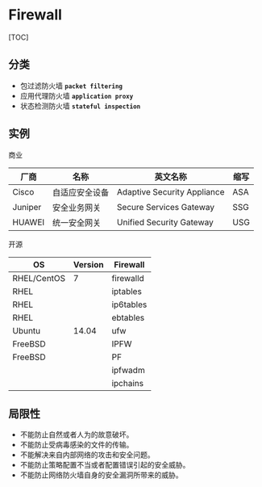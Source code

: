 # Firewall

[TOC]

## 分类

* 包过滤防火墙 **`packet filtering`**
* 应用代理防火墙 **`application proxy`**
* 状态检测防火墙 **`stateful inspection`**

## 实例

商业

| 厂商    | 名称           | 英文名称                    | 缩写 |
| ------- | -------------- | --------------------------- | ---- |
| Cisco   | 自适应安全设备 | Adaptive Security Appliance | ASA  |
| Juniper | 安全业务网关   | Secure Services Gateway     | SSG  |
| HUAWEI  | 统一安全网关   | Unified Security Gateway    | USG  |

开源

| OS          | Version | Firewall  |
| ----------- | ------- | --------- |
| RHEL/CentOS | 7       | firewalld |
| RHEL        |         | iptables  |
| RHEL        |         | ip6tables |
| RHEL        |         | ebtables  |
| Ubuntu      | 14.04   | ufw       |
| FreeBSD     |         | IPFW      |
| FreeBSD     |         | PF        |
|             |         | ipfwadm   |
|             |         | ipchains  |

## 局限性

* 不能防止自然或者人为的故意破坏。
* 不能防止受病毒感染的文件的传输。
* 不能解决来自内部网络的攻击和安全问题。
* 不能防止策略配置不当或者配置错误引起的安全威胁。
* 不能防止网络防火墙自身的安全漏洞所带来的威胁。